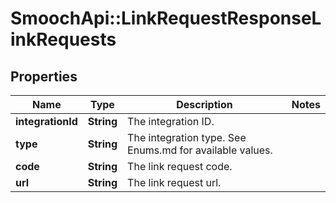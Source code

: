 # SmoochApi::LinkRequestResponseLinkRequests

## Properties
Name | Type | Description | Notes
------------ | ------------- | ------------- | -------------
**integrationId** | **String** | The integration ID. | 
**type** | **String** | The integration type. See Enums.md for available values. | 
**code** | **String** | The link request code. | 
**url** | **String** | The link request url. | 


